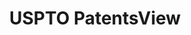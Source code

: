 ---
bigquery: https://console.cloud.google.com/bigquery?p=patents-public-data&d=patentsview&page=dataset
citation: Attribution should be given to PatentsView for use, distribution, or derivative
  works.
code: https://github.com/CSSIP-AIR/PatentsView-Code-Snippets/
contributors: USPTO
cost: None
description: 'PatentsView includes US patent data including raw data (summaries, applications,
  pregrant applications), disambugations of inventors and assignees, and inventor
  gender estimates.  Also foreign priority data, # of figures and sheets, and government
  interest statements.'
documentation: https://patentsview.org/query/builder-faqs
last_edit: 04/11/2022, 19:49:52
location: https://patentsview.org/
maintained_by: USPTO
record_creation_timestamp: 12/2/2020 17:20:46
schema_fields:
- title
- f371_date
- kind
- subcategory_id
- subsection_id
- disamb_assignee_id_20191231
- category_id
- date
- disamb_inventor_id_20190820
- action_date
- disamb_inventor_id_20190312
- rel_id
- male_flag
- level_three
- citation_id
- main_group
- inventor_id
- withdrawn
- deceased
- text
- field_id
- status
- organization_id
- disamb_assignee_id_20190312
- fname
- subgroup_id
- rule_47
- name_first
- classification_value
- section_id
- length
- uuid
- type
- f102_date
- patent_id
- location_id
- attribution_status
- _371_date
- section
- lname
- num_figures
- name_last
- lawyer_id
- lapse_of_patent
- disamb_inventor_id_20171003
- publication_number
- contract_award_number
- disamb_inventor_id_20200630
- county
- gi_statement
- classification_level
- disamb_assignee_id_20181127
- disamb_inventor_id_20180528
- doctype
- number
- series_code
- num_claims
- term_disclaimer
- assignee_id
- latlong
- organization
- latin_name
- num_sheets
- county_fips
- designation
- group
- subclass
- disclaimer_date
- role
- disamb_inventor_id_20170808
- longitude
- symbol_position
- reldocno
- sequence
- latitude
- disamb_inventor_id_20191231
- term_extension
- exemplary
- state
- subgroup
- disamb_assignee_id_20200929
- field_title
- application_id
- classification_status
- category
- term_grant
- rawlocation_id
- disamb_inventor_id_20170307
- disamb_inventor_id_20200929
- dependent
- num
- disamb_inventor_id_20171226
- male
- country_transformed
- rawinventor_id
- mainclass_id
- subclass_id
- variety
- classification_data_source
- disamb_assignee_id_20190820
- disamb_inventor_id_20200331
- relkind
- doc_type
- disamb_inventor_id_20191008
- disamb_inventor_id_20201229
- rawassignee_id
- _102_date
- ipc_class
- filename
- disamb_assignee_id_20191008
- disamb_assignee_id_20200331
- country
- level_one
- state_fips
- level_two
- abstract
- sector_title
- ipc_version_indicator
- applicant_type
- disamb_assignee_id_20200630
- group_id
- city
- name
- id
- disamb_inventor_id_20181127
shortname: patentsview
tags:
- disambiguation
- United States
- gender
terms_of_use: Creative Commons Attribution 4.0 International License.
timeframe: 1963-1999
title: USPTO PatentsView
uuid: cf1780b1-e265-4e49-8d1d-83b9cfe0fd9a
---